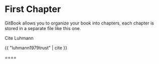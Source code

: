 # First Chapter

GitBook allows you to organize your book into chapters, each chapter is stored in a separate file like this one.

Cite Luhmann


{{ "luhmann1979trust" | cite }}

====

